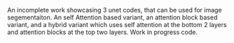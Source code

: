 An incomplete work showcasing 3 unet codes, that can be used for image segementaiton. An self Attention based variant, an attention block based variant, and a hybrid variant which uses self attention at the bottom 2 layers and attention blocks at the top two layers. 
Work in progress code. 
